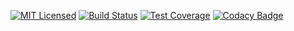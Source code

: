 [![MIT Licensed](https://img.shields.io/github/license/go-ap/handlers.svg)](https://raw.githubusercontent.com/go-ap/activitypub/master/LICENSE)
[![Build Status](https://builds.sr.ht/~mariusor/handlers.svg)](https://builds.sr.ht/~mariusor/handlers)
[![Test Coverage](https://codecov.io/gh/go-ap/handlers/branch/master/graph/badge.svg)](https://codecov.io/gh/go-ap/activitypub)
[![Codacy Badge](https://api.codacy.com/project/badge/Grade/29664f7ae6c643bca76700143e912cd3)](https://www.codacy.com/app/go-ap/handlers/dashboard)
